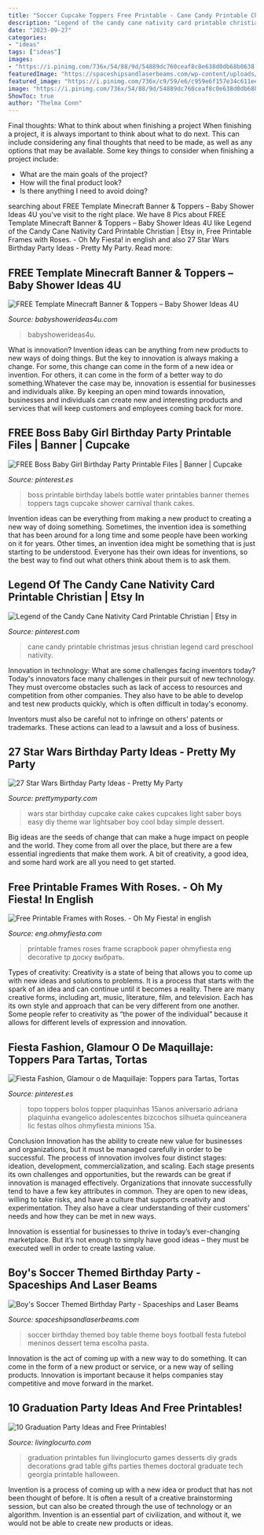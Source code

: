 ```yaml
---
title: "Soccer Cupcake Toppers Free Printable - Cane Candy Printable Christmas Jesus Christian Legend Card Preschool Nativity"
description: "Legend of the candy cane nativity card printable christian"
date: "2023-09-27"
categories:
- "ideas"
tags: ["ideas"]
images:
- "https://i.pinimg.com/736x/54/88/9d/54889dc760ceaf8c0e638d0db68b0638.jpg"
featuredImage: "https://spaceshipsandlaserbeams.com/wp-content/uploads/2015/02/boys-soccer-themed-birthday-party-dessert-table-ideas.jpg"
featured_image: "https://i.pinimg.com/736x/c9/59/e6/c959e6f157e34c611eeb292e3eacafda.jpg"
image: "https://i.pinimg.com/736x/54/88/9d/54889dc760ceaf8c0e638d0db68b0638.jpg"
ShowToc: true
author: "Thelma Conn"
---
```



Final thoughts: What to think about when finishing a project
When finishing a project, it is always important to think about what to do next. This can include considering any final thoughts that need to be made, as well as any options that may be available. Some key things to consider when finishing a project include:
- What are the main goals of the project?
- How will the final product look?
- Is there anything I need to avoid doing?

	

		
searching about FREE Template Minecraft Banner &amp; Toppers – Baby Shower Ideas 4U you've visit to the right place. We have 8 Pics about FREE Template Minecraft Banner &amp; Toppers – Baby Shower Ideas 4U like Legend of the Candy Cane Nativity Card Printable Christian | Etsy in, Free Printable Frames with Roses. - Oh My Fiesta! in english and also 27 Star Wars Birthday Party Ideas - Pretty My Party. Read more:
		
    
## FREE Template Minecraft Banner &amp; Toppers – Baby Shower Ideas 4U

<img loading=lazy src="https://babyshowerideas4u.com/wp-content/uploads/2014/04/7.png" onerror="this.onerror=null;this.src='https://tse2.mm.bing.net/th?id=OIP.BnM0Dcepnn-9cNBOT22bugHaKf&amp;pid=15.1';" alt="FREE Template Minecraft Banner &amp; Toppers – Baby Shower Ideas 4U">

_Source: babyshowerideas4u.com_

>babyshowerideas4u. 

	

What is innovation?
Invention ideas can be anything from new products to new ways of doing things. But the key to innovation is always making a change. For some, this change can come in the form of a new idea or invention. For others, it can come in the form of a better way to do something.Whatever the case may be, innovation is essential for businesses and individuals alike. By keeping an open mind towards innovation, businesses and individuals can create new and interesting products and services that will keep customers and employees coming back for more.

    
## FREE Boss Baby Girl Birthday Party Printable Files | Banner | Cupcake

<img loading=lazy src="https://i.pinimg.com/736x/c9/59/e6/c959e6f157e34c611eeb292e3eacafda.jpg" onerror="this.onerror=null;this.src='https://tse4.mm.bing.net/th?id=OIP.eUfOJgqxSeri039qar0UwQHaMC&amp;pid=15.1';" alt="FREE Boss Baby Girl Birthday Party Printable Files | Banner | Cupcake">

_Source: pinterest.es_

>boss printable birthday labels bottle water printables banner themes toppers tags cupcake shower carnival thank cakes. 

	

Invention ideas can be everything from making a new product to creating a new way of doing something. Sometimes, the invention idea is something that has been around for a long time and some people have been working on it for years. Other times, an invention idea might be something that is just starting to be understood. Everyone has their own ideas for inventions, so the best way to find out what others think about them is to ask them.

    
## Legend Of The Candy Cane Nativity Card Printable Christian | Etsy In

<img loading=lazy src="https://i.pinimg.com/736x/54/88/9d/54889dc760ceaf8c0e638d0db68b0638.jpg" onerror="this.onerror=null;this.src='https://tse4.mm.bing.net/th?id=OIP.k4wKkhoKj6yS5AjmZA7ioAHaLH&amp;pid=15.1';" alt="Legend of the Candy Cane Nativity Card Printable Christian | Etsy in">

_Source: pinterest.com_

>cane candy printable christmas jesus christian legend card preschool nativity. 

	

Innovation in technology: What are some challenges facing inventors today?
Today's innovators face many challenges in their pursuit of new technology. They must overcome obstacles such as lack of access to resources and competition from other companies. They also have to be able to develop and test new products quickly, which is often difficult in today's economy.

Inventors must also be careful not to infringe on others' patents or trademarks. These actions can lead to a lawsuit and a loss of business.

    
## 27 Star Wars Birthday Party Ideas - Pretty My Party

<img loading=lazy src="https://zolpwsuwoq-flywheel.netdna-ssl.com/wp-content/uploads/2017/07/star-wars-light-saber-cupcake-cake.jpg" onerror="this.onerror=null;this.src='https://tse4.mm.bing.net/th?id=OIP.XvKDIHuMBMq8AdCtmZj47AHaNJ&amp;pid=15.1';" alt="27 Star Wars Birthday Party Ideas - Pretty My Party">

_Source: prettymyparty.com_

>wars star birthday cupcake cake cakes cupcakes light saber boys easy diy theme war lightsaber boy cool bday simple dessert. 

	

Big ideas are the seeds of change that can make a huge impact on people and the world. They come from all over the place, but there are a few essential ingredients that make them work. A bit of creativity, a good idea, and some hard work are all you need to get started.

    
## Free Printable Frames With Roses. - Oh My Fiesta! In English

<img loading=lazy src="https://1.bp.blogspot.com/-9PG_2ORBMlw/U9zS6wah5rI/AAAAAAADR00/SS5wjGmBxFs/s1600/free-printable-frames-249.png" onerror="this.onerror=null;this.src='https://tse2.mm.bing.net/th?id=OIP.BhwOy7XMGEOm2kNzEQGvxAHaIJ&amp;pid=15.1';" alt="Free Printable Frames with Roses. - Oh My Fiesta! in english">

_Source: eng.ohmyfiesta.com_

>printable frames roses frame scrapbook paper ohmyfiesta eng decorative tp доску выбрать. 

	

Types of creativity:
Creativity is a state of being that allows you to come up with new ideas and solutions to problems. It is a process that starts with the spark of an idea and can continue until it becomes a reality. There are many creative forms, including art, music, literature, film, and television. Each has its own style and approach that can be very different from one another. Some people refer to creativity as “the power of the individual” because it allows for different levels of expression and innovation.

    
## Fiesta Fashion, Glamour O De Maquillaje: Toppers Para Tartas, Tortas

<img loading=lazy src="https://i.pinimg.com/736x/ee/f4/d7/eef4d7f9120a5b7fc2ff4ee41bbec7d4.jpg" onerror="this.onerror=null;this.src='https://tse4.mm.bing.net/th?id=OIP.4mLJIRBdR8H38AcKcQov0AHaLA&amp;pid=15.1';" alt="Fiesta Fashion, Glamour o de Maquillaje: Toppers para Tartas, Tortas">

_Source: pinterest.es_

>topo toppers bolos topper plaquinhas 15anos aniversario adriana plaquinha evangelico adolescentes bizcochos silhueta quinceanera lic festas olhos ohmyfiesta minions 15a. 

	

Conclusion
Innovation has the ability to create new value for businesses and organizations, but it must be managed carefully in order to be successful. The process of innovation involves four distinct stages: ideation, development, commercialization, and scaling. Each stage presents its own challenges and opportunities, but the rewards can be great if innovation is managed effectively.
Organizations that innovate successfully tend to have a few key attributes in common. They are open to new ideas, willing to take risks, and have a culture that supports creativity and experimentation. They also have a clear understanding of their customers’ needs and how they can be met in new ways.

 Innovation is essential for businesses to thrive in today’s ever-changing marketplace. But it’s not enough to simply have good ideas – they must be executed well in order to create lasting value.

    
## Boy&#039;s Soccer Themed Birthday Party - Spaceships And Laser Beams

<img loading=lazy src="https://spaceshipsandlaserbeams.com/wp-content/uploads/2015/02/boys-soccer-themed-birthday-party-dessert-table-ideas.jpg" onerror="this.onerror=null;this.src='https://tse1.mm.bing.net/th?id=OIP.flss1C8HQRfhSyWJT6CalwHaFJ&amp;pid=15.1';" alt="Boy&#039;s Soccer Themed Birthday Party - Spaceships and Laser Beams">

_Source: spaceshipsandlaserbeams.com_

>soccer birthday themed boy table theme boys football festa futebol meninos dessert tema escolha pasta. 

	

Innovation is the act of coming up with a new way to do something. It can come in the form of a new product or service, or a new way of selling products. Innovation is important because it helps companies stay competitive and move forward in the market.

    
## 10 Graduation Party Ideas And Free Printables!

<img loading=lazy src="http://www.livinglocurto.com/wp-content/uploads/2014/04/10-graduation-party-ideas.jpg" onerror="this.onerror=null;this.src='https://tse1.mm.bing.net/th?id=OIP.v7JWdH7r6S_M7C4k6ndmbgHaLH&amp;pid=15.1';" alt="10 Graduation Party Ideas and Free Printables!">

_Source: livinglocurto.com_

>graduation printables fun livinglocurto games desserts diy grads decorations grad table gifts parties themes doctoral graduate tech georgia printable halloween. 

	

Invention is a process of coming up with a new idea or product that has not been thought of before. It is often a result of a creative brainstorming session, but can also be created through the use of technology or an algorithm. Invention is an essential part of civilization, and without it, we would not be able to create new products or ideas.

